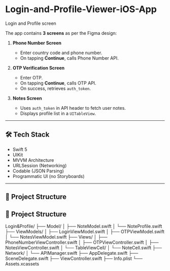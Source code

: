 # Login-and-Profile-Viewer-iOS-App
Login and Profile screen

The app contains **3 screens** as per the Figma design:

1. **Phone Number Screen**  
   - Enter country code and phone number.  
   - On tapping **Continue**, calls Phone Number API.

2. **OTP Verification Screen**  
   - Enter OTP.  
   - On tapping **Continue**, calls OTP API.  
   - On success, retrieves `auth_token`.

3. **Notes Screen**  
   - Uses `auth_token` in API header to fetch user notes.  
   - Displays profile list in a `UITableView`.

---

## 🛠️ Tech Stack

- Swift 5  
- UIKit  
- MVVM Architecture  
- URLSession (Networking)  
- Codable (JSON Parsing)  
- Programmatic UI (no Storyboards)  

---

## 📂 Project Structure

## 📂 Project Structure

Login&Profile/
├── Model/
│   ├── NoteModel.swift
│   └── NoteProfile.swift
├── ViewModels/
│   ├── LoginViewModel.swift
│   ├── OTPViewModel.swift
│   └── NotesViewModel.swift
├── Views/
│   ├── PhoneNumberViewController.swift
│   ├── OTPViewController.swift
│   ├── NotesViewController.swift
│   └── TableViewCell/
│       └── NoteCell.swift
├── Network/
│   └── APIManager.swift
├── AppDelegate.swift
├── SceneDelegate.swift
├── ViewController.swift
├── Info.plist
└── Assets.xcassets

